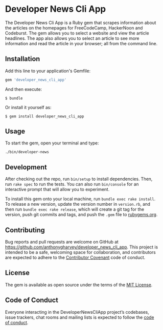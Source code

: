 # Developer News Cli App

The Developer News Cli App is a Ruby gem that scrapes information about the articles on the homepages for FreeCodeCamp, HackerNoon and Codeburst.  The gem allows you to select a website and view the article headlines.  The app also allows you to select an article to see more information and read the article in your browser; all from the command line.

## Installation

Add this line to your application's Gemfile:

```ruby
gem 'developer_news_cli_app'
```

And then execute:

    $ bundle

Or install it yourself as:

    $ gem install developer_news_cli_app

## Usage

To start the gem, open your terminal and type:

```
./bin/developer-news
```

## Development

After checking out the repo, run `bin/setup` to install dependencies. Then, run `rake spec` to run the tests. You can also run `bin/console` for an interactive prompt that will allow you to experiment.

To install this gem onto your local machine, run `bundle exec rake install`. To release a new version, update the version number in `version.rb`, and then run `bundle exec rake release`, which will create a git tag for the version, push git commits and tags, and push the `.gem` file to [rubygems.org](https://rubygems.org).

## Contributing

Bug reports and pull requests are welcome on GitHub at https://github.com/anthonygharvey/developer_news_cli_app. This project is intended to be a safe, welcoming space for collaboration, and contributors are expected to adhere to the [Contributor Covenant](http://contributor-covenant.org) code of conduct.

## License

The gem is available as open source under the terms of the [MIT License](https://opensource.org/licenses/MIT).

## Code of Conduct

Everyone interacting in the DeveloperNewsCliApp project’s codebases, issue trackers, chat rooms and mailing lists is expected to follow the [code of conduct](https://github.com/[USERNAME]/developer_news_cli_app/blob/master/CODE_OF_CONDUCT.md).
